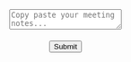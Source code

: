 <html>
<head>
    <link rel="stylesheet" href="main.css" />
    <link rel="stylesheet" href="index.css" />
    <link rel="stylesheet" href="form.css" />
    <script src="https://code.jquery.com/jquery-3.6.0.min.js"></script>
    <style>
        #user-input {
            width: 200px;
        }
        #chat-container {
            text-align: center; 
        }
         #send-button {
            display: block;
            margin: 20px auto 0;
        }
    </style>
</head>
<body>
    <div id="chat-container">
        <div id="chat-history"></div>
        <textarea id="user-input" placeholder="Copy paste your meeting notes..."></textarea>
        <button id="send-button">Submit</button>
    </div>
</body>
</html>

<script>
    document.addEventListener('DOMContentLoaded', (event) => {
        document.getElementById('send-button').addEventListener('click', sendMessage);
        
        function removeSpecialCharsAtStart(str) {
           return str.replace(/^[^a-zA-Z]+/, '');
        }

        function formatResponse(responseText) {
        // Add a newline before the key phrase "%%Action Items%%"
            return responseText.replace(/----/g, '\n----');
        }
        
        async function sendMessage() {
            const userInput = document.getElementById('user-input').value;
            const chatHistory = document.getElementById('chat-history');

            // Display user's message
            chatHistory.innerHTML += `<div>User: ${userInput}</div>`;

            const controller = new AbortController();
            const signal = controller.signal;

            // Set a timeout to abort the fetch request
            const timeoutId = setTimeout(() => controller.abort(), 10000); // 10 seconds

            try {
                const response = await fetch('https://meetingchat.vercel.app/api/generate', {
                    method: 'POST',
                    headers: {
                        'Content-Type': 'application/json',
                    },
                    body: JSON.stringify({ meetingchat: userInput }),
                    signal: signal,
                    mode: 'cors' // Add this line to enable CORS
                });

                const data = await response.json();

                // Display Chatbot's response
                const formattedResponse = formatResponse(removeSpecialCharsAtStart(data.result));
                chatHistory.innerHTML += `<div>Bot: ${formattedResponse}</div>`;
                //const responseText = await response.text();
                //console.log(responseText);

            } catch (error) {
                if (error.name === 'AbortError') {
                    chatHistory.innerHTML += `<div>Error: Request timed out</div>`;
                } else {
                    chatHistory.innerHTML += `<div>Error: ${error.message}</div>`;
                }
            } finally {
                clearTimeout(timeoutId);
            }
        }
    });
</script>

